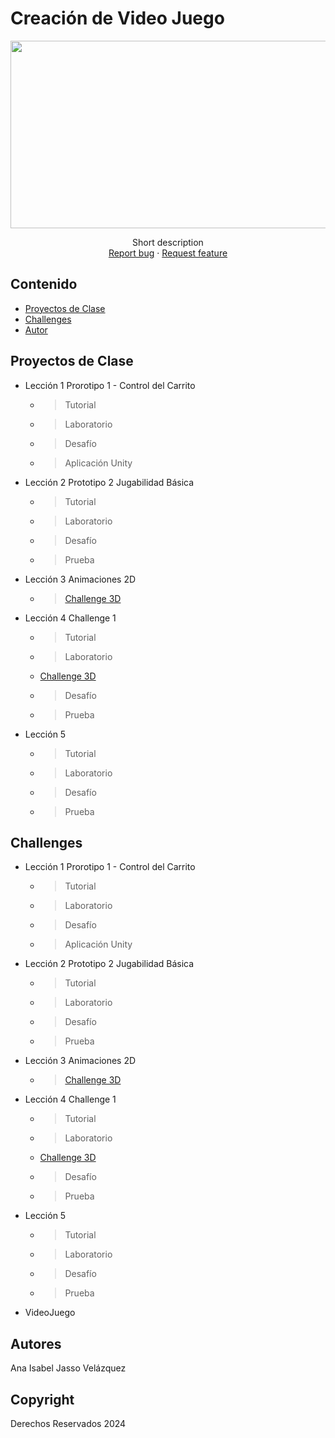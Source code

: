 # Creación de Video Juego
<p align="center">
    <img src="https://user-images.githubusercontent.com/8560750/195950148-0c0df38e-5f96-45ae-87c3-6922738c612d.jpg" alt="Logo" width=1200 height=300>

  <p align="center">
    Short description
    <br>
    <a href="https://reponame/issues/new?template=bug.md">Report bug</a>
    ·
    <a href="https://reponame/issues/new?template=feature.md&labels=feature">Request feature</a>
  </p>
</p>




## Contenido
- [Proyectos de Clase](#lecciones)
- [Challenges](#challenges)
- [Autor](#autora)



## Proyectos de Clase

* Lección 1 Prorotipo 1 - Control del Carrito
  * > Tutorial
  * > Laboratorio
  * > Desafío
  * > Aplicación Unity
* Lección 2 Prototipo 2 Jugabilidad Básica
  * > Tutorial
  * > Laboratorio
  * > Desafío
  * > Prueba
* Lección 3 Animaciones 2D
  * > <a href=" https://github.com/javajasso/VIDEOJUEGOS-GIDS4103/tree/666eadc0af69cd98cd27777e937ab4eb87ade816/challenge_3D">Challenge 3D</a>
 
* Lección 4 Challenge 1
  * > Tutorial
  * > Laboratorio
  - [Challenge 3D](#[introducción](https://github.com/javajasso/VIDEOJUEGOS-GIDS4103/tree/666eadc0af69cd98cd27777e937ab4eb87ade816/challenge_3D))
  * > Desafío
  * > Prueba
* Lección 5
  * > Tutorial
  * > Laboratorio
  * > Desafío
  * > Prueba



## Challenges

* Lección 1 Prorotipo 1 - Control del Carrito
  * > Tutorial
  * > Laboratorio
  * > Desafío
  * > Aplicación Unity
* Lección 2 Prototipo 2 Jugabilidad Básica
  * > Tutorial
  * > Laboratorio
  * > Desafío
  * > Prueba
* Lección 3 Animaciones 2D
  * > <a href=" https://github.com/javajasso/VIDEOJUEGOS-GIDS4103/tree/666eadc0af69cd98cd27777e937ab4eb87ade816/challenge_3D">Challenge 3D</a>
 
* Lección 4 Challenge 1
  * > Tutorial
  * > Laboratorio
  - [Challenge 3D](#[introducción](https://github.com/javajasso/VIDEOJUEGOS-GIDS4103/tree/666eadc0af69cd98cd27777e937ab4eb87ade816/challenge_3D))
  * > Desafío
  * > Prueba
* Lección 5
  * > Tutorial
  * > Laboratorio
  * > Desafío
  * > Prueba
* VideoJuego


## Autores
Ana Isabel Jasso Velázquez

## Copyright
Derechos Reservados 2024
